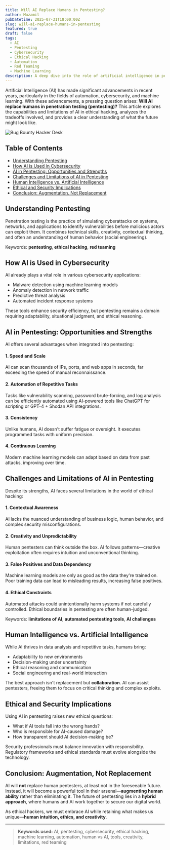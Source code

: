 ```yaml
---
title: Will AI Replace Humans in Pentesting?
author: Muzamil
pubDatetime: 2025-07-31T18:00:00Z
slug: will-ai-replace-humans-in-pentesting
featured: true
draft: false
tags:
  - AI
  - Pentesting
  - Cybersecurity
  - Ethical Hacking
  - Automation
  - Red Teaming
  - Machine Learning
description: A deep dive into the role of artificial intelligence in penetration testing, examining the potential, limitations, and ethical implications of replacing humans with machines.
---
```


Artificial Intelligence (AI) has made significant advancements in recent years, particularly in the fields of automation, cybersecurity, and machine learning. With these advancements, a pressing question arises: **Will AI replace humans in penetration testing (pentesting)?** This article explores the capabilities and limitations of AI in ethical hacking, analyzes the tradeoffs involved, and provides a clear understanding of what the future might look like.

![Bug Bounty Hacker Desk](https://images.unsplash.com/photo-1694903110330-cc64b7e1d21d?q=80&w=1332&auto=format&fit=crop&ixlib=rb-4.1.0&ixid=M3wxMjA3fDB8MHxwaG90by1wYWdlfHx8fGVufDB8fHx8fA%3D%3D)

## Table of Contents

- [Understanding Pentesting](#understanding-pentesting)
- [How AI is Used in Cybersecurity](#how-ai-is-used-in-cybersecurity)
- [AI in Pentesting: Opportunities and Strengths](#ai-in-pentesting-opportunities-and-strengths)
- [Challenges and Limitations of AI in Pentesting](#challenges-and-limitations-of-ai-in-pentesting)
- [Human Intelligence vs. Artificial Intelligence](#human-intelligence-vs-artificial-intelligence)
- [Ethical and Security Implications](#ethical-and-security-implications)
- [Conclusion: Augmentation, Not Replacement](#conclusion-augmentation-not-replacement)





## Understanding Pentesting

Penetration testing is the practice of simulating cyberattacks on systems, networks, and applications to identify vulnerabilities before malicious actors can exploit them. It combines technical skills, creativity, contextual thinking, and often an understanding of human behavior (social engineering).

Keywords: **pentesting**, **ethical hacking**, **red teaming**

## How AI is Used in Cybersecurity

AI already plays a vital role in various cybersecurity applications:
- Malware detection using machine learning models
- Anomaly detection in network traffic
- Predictive threat analysis
- Automated incident response systems

These tools enhance security efficiency, but pentesting remains a domain requiring adaptability, situational judgment, and ethical reasoning.



## AI in Pentesting: Opportunities and Strengths

AI offers several advantages when integrated into pentesting:

#### 1. Speed and Scale
AI can scan thousands of IPs, ports, and web apps in seconds, far exceeding the speed of manual reconnaissance.

#### 2. Automation of Repetitive Tasks
Tasks like vulnerability scanning, password brute-forcing, and log analysis can be efficiently automated using AI-powered tools like ChatGPT for scripting or GPT-4 + Shodan API integrations.

#### 3. Consistency
Unlike humans, AI doesn't suffer fatigue or oversight. It executes programmed tasks with uniform precision.

#### 4. Continuous Learning
Modern machine learning models can adapt based on data from past attacks, improving over time.

## Challenges and Limitations of AI in Pentesting

Despite its strengths, AI faces several limitations in the world of ethical hacking:

#### 1. Contextual Awareness
AI lacks the nuanced understanding of business logic, human behavior, and complex security misconfigurations.

#### 2. Creativity and Unpredictability
Human pentesters can think outside the box. AI follows patterns—creative exploitation often requires intuition and unconventional thinking.

#### 3. False Positives and Data Dependency
Machine learning models are only as good as the data they're trained on. Poor training data can lead to misleading results, increasing false positives.

#### 4. Ethical Constraints
Automated attacks could unintentionally harm systems if not carefully controlled. Ethical boundaries in pentesting are often human-judged.

Keywords: **limitations of AI**, **automated pentesting tools**, **AI challenges**

## Human Intelligence vs. Artificial Intelligence

While AI thrives in data analysis and repetitive tasks, humans bring:
- Adaptability to new environments
- Decision-making under uncertainty
- Ethical reasoning and communication
- Social engineering and real-world interaction

The best approach isn't replacement but **collaboration**. AI can assist pentesters, freeing them to focus on critical thinking and complex exploits.

## Ethical and Security Implications

Using AI in pentesting raises new ethical questions:
- What if AI tools fall into the wrong hands?
- Who is responsible for AI-caused damage?
- How transparent should AI decision-making be?

Security professionals must balance innovation with responsibility. Regulatory frameworks and ethical standards must evolve alongside the technology.

## Conclusion: Augmentation, Not Replacement

AI will **not** replace human pentesters, at least not in the foreseeable future. Instead, it will become a powerful tool in their arsenal—**augmenting human ability** rather than eliminating it. The future of pentesting lies in a **hybrid approach**, where humans and AI work together to secure our digital world.

As ethical hackers, we must embrace AI while retaining what makes us unique—**human intuition, ethics, and creativity**.

---

> **Keywords used:** AI, pentesting, cybersecurity, ethical hacking, machine learning, automation, human vs AI, tools, creativity, limitations, red teaming
